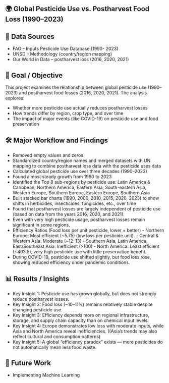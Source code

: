 ## 🌍 Global Pesticide Use vs. Postharvest Food Loss (1990–2023)

## 📂 Data Sources
- FAO – Inputs Pesticide Use Database (1990- 2023)  
- UNSD – Methodology (country/region mapping)  
- Our World in Data – postharvest loss (2016, 2020, 2021) 

## 🎯 Goal / Objective
This project examines the relationship between global pesticide use (1990–2023) and postharvest food losses (2016, 2020, 2021). The analysis explores:
- Whether more pesticide use actually reduces postharvest losses
- How trends differ by region, crop type, and over time
- The impact of major events (like COVID-19) on pesticide use and food preservation

## 🛠️ Major Workflow and Findings 

- Removed empty values and zeros
- Standardized country/region names and merged datasets with UN mapping to combine postharvest loss data with the pesticide uses data
- Calculated global pesticide use over three decades (1990–2023)
- Found almost steady growth from 1990 to 2023
- Identified the Top 8 sub-regions by pesticide use: Latin America & Caribbean, Northern America, Eastern Asia, South-eastern Asia, Western Europe, Southern Europe, Eastern Europe, Southern Asia
- Built stacked bar charts (1990, 2000, 2010, 2015, 2020, 2023) to show shifts in herbicides, insecticides, fungicides, etc., over time
- Found that postharvest losses are largely independent of pesticide use (based on data from the years 2016, 2020, and 2021).
- Even with very high pesticide usage, postharvest losses remain significant in some regions.
- Efficiency Ratios (Food loss per unit pesticide, lower = better)
      - Northern Europe: Most efficient (~5.75) (low loss per pesticide unit).
      - Central & Western Asia: Moderate (~12–13)
      - Southern Asia, Latin America, East/Southeast Asia: Inefficient (>100)
      - North America: Least efficient (~403.5), very high pesticide use with little preservation benefit.
- During COVID-19, pesticide use shifted slightly, but food loss rose, showing reduced efficiency under pandemic conditions.

## 📊 Results / Insights 
- Key Insight 1: Pesticide use has grown globally, but does not strongly reduce postharvest losses.
- Key Insight 2: Food loss (~10–11%) remains relatively stable despite changing pesticide use.
- Key Insight 3: Efficiency depends more on regional infrastructure, storage, and supply chain capacity than on chemical input levels.
- Key Insight 4: Europe demonstrates low loss with moderate inputs, while Asia and North America reveal inefficiencies. ((Asia’s trends may also reflect cultural and consumption patterns)
- Key Insight 5: A global “efficiency paradox” exists — more pesticides do not automatically mean less food waste.

## 🚀 Future Work
- Implementing Machine Learning
